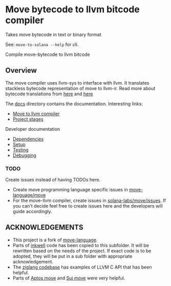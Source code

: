 # Move bytecode to llvm bitcode compiler

Takes move bytecode in text or binary format

See: `move-to-solana --help` for cli.

Compile move-bytecode to llvm bitcode

## Overview

The move compiler uses llvm-sys to interface with llvm. It translates stackless bytecode representation of move to llvm-ir.
Read more about bytecode translations from [here](https://github.com/move-language/move/issues/817) and [here](https://brson.github.io/2023/03/12/move-on-llvm#challenges-of-porting-move)

The [docs](./docs) directory contains the documentation. Interesting links:

- [Move to llvm compiler](./docs/MoveToLLVM.md)
- [Project stages](./docs/MoveToLLVM.md#project-stages)

Developer documentation

- [Dependencies](./docs/Development.md#Dependencies)
- [Setup](./docs/Development.md#Setup)
- [Testing](./docs/Development.md#Testing)
- [Debugging](./docs/Development.md#Debugging)

### TODO

Create issues instead of having TODOs here.

- Create move programming language specific issues in [move-language/move](https://github.com/move-language/move/issues)
- For the move-llvm compiler, create issues in [solana-labs/move/issues](https://github.com/solana-labs/move/issues). If you can't decide feel free to create issues here and the developers will guide accordingly.

## ACKNOWLEDGEMENTS

- This project is a fork of [move-language](https://github.com/move-language/move).
- Parts of [inkwell](https://github.com/TheDan64/inkwell) code has been copied to this subfolder.
It will be rewritten based on the needs of the project. If exact code is to be adopted, they will be
put in a sub folder with appropriate acknowledgement.
- The [ziglang codebase](https://git.sr.ht/~andrewrk/ziglang/tree/master) has examples of LLVM C API that has been helpful.
- Parts of [Aptos move](https://github.com/aptos-labs/aptos-core) and [Sui move](https://github.com/MystenLabs/sui) were very helpful.
